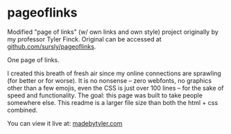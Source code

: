 # pageoflinks
 Modified "page of links" (w/ own links and own style) project originally by my professor Tyler Finck. Original can be accessed at [github.com/sursly/pageoflinks](https://www.github.com/sursly/pageoflinks). 


 One page of links. 

I created this breath of fresh air since my online connections are sprawling (for better or for worse). It is no nonsense – zero webfonts, no graphics other than a few emojis, even the CSS is just over 100 lines – for the sake of speed and functionality. The goal: this page was built to take people somewhere else. This readme is a larger file size than both the html + css combined.

You can view it live at: [madebytyler.com](https://www.madebytyler.com)
